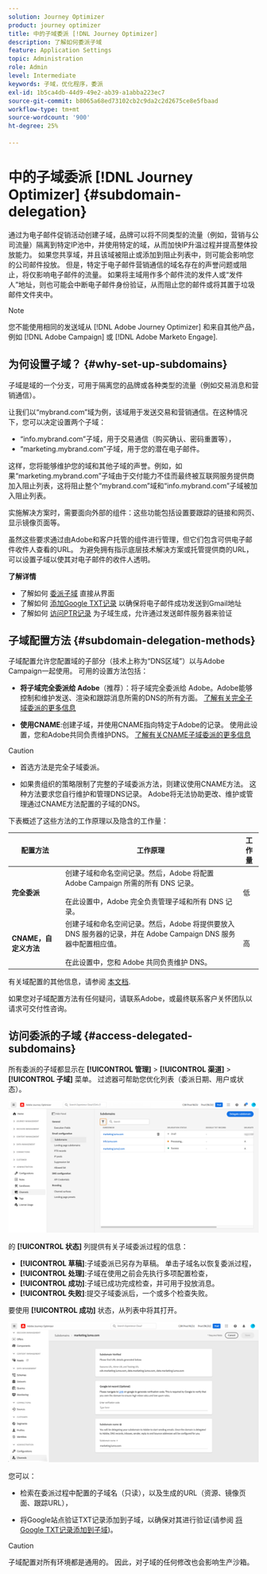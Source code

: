```yaml
---
solution: Journey Optimizer
product: journey optimizer
title: 中的子域委派 [!DNL Journey Optimizer]
description: 了解如何委派子域
feature: Application Settings
topic: Administration
role: Admin
level: Intermediate
keywords: 子域，优化程序，委派
exl-id: 1b5ca4db-44d9-49e2-ab39-a1abba223ec7
source-git-commit: b8065a68ed73102cb2c9da2c2d2675ce8e5fbaad
workflow-type: tm+mt
source-wordcount: '900'
ht-degree: 25%

---
```


# 中的子域委派 [!DNL Journey Optimizer] {#subdomain-delegation}

通过为电子邮件促销活动创建子域，品牌可以将不同类型的流量（例如，营销与公司流量）隔离到特定IP池中，并使用特定的域，从而加快IP升温过程并提高整体投放能力。 如果您共享域，并且该域被阻止或添加到阻止列表中，则可能会影响您的公司邮件投放。 但是，特定于电子邮件营销通信的域名存在的声誉问题或阻止，将仅影响电子邮件的流量。 如果将主域用作多个邮件流的发件人或“发件人”地址，则也可能会中断电子邮件身份验证，从而阻止您的邮件或将其置于垃圾邮件文件夹中。

>[!NOTE]
>
>您不能使用相同的发送域从 [!DNL Adobe Journey Optimizer] 和来自其他产品，例如 [!DNL Adobe Campaign] 或 [!DNL Adobe Marketo Engage].

## 为何设置子域？ {#why-set-up-subdomains}

子域是域的一个分支，可用于隔离您的品牌或各种类型的流量（例如交易消息和营销通信）。

让我们以“mybrand.com”域为例，该域用于发送交易和营销通信。在这种情况下，您可以决定设置两个子域：

* “info.mybrand.com”子域，用于交易通信（购买确认、密码重置等），
* “marketing.mybrand.com”子域，用于您的潜在电子邮件。

这样，您将能够维护您的域和其他子域的声誉。例如，如果“marketing.mybrand.com”子域由于交付能力不佳而最终被互联网服务提供商加入阻止列表，这将阻止整个“mybrand.com”域和“info.mybrand.com”子域被加入阻止列表。

实施解决方案时，需要面向外部的组件：这些功能包括设置要跟踪的链接和网页、显示镜像页面等。

虽然这些要求通过由Adobe和客户托管的组件进行管理，但它们包含可供电子邮件收件人查看的URL。 为避免拥有指示底层技术解决方案或托管提供商的URL，可以设置子域以使其对电子邮件的收件人透明。

**了解详情**

* 了解如何 [委派子域](delegate-subdomain.md) 直接从界面
* 了解如何 [添加Google TXT记录](google-txt.md) 以确保将电子邮件成功发送到Gmail地址
* 了解如何 [访问PTR记录](ptr-records.md) 为子域生成，允许通过发送邮件服务器来验证

## 子域配置方法 {#subdomain-delegation-methods}

子域配置允许您配置域的子部分（技术上称为“DNS区域”）以与Adobe Campaign一起使用。 可用的设置方法包括：

* **将子域完全委派给 Adobe**（推荐）：将子域完全委派给 Adobe。Adobe能够控制和维护发送、渲染和跟踪消息所需的DNS的所有方面。 [了解有关完全子域委派的更多信息](delegate-subdomain.md#full-subdomain-delegation)

* **使用CNAME**:创建子域，并使用CNAME指向特定于Adobe的记录。 使用此设置，您和Adobe共同负责维护DNS。 [了解有关CNAME子域委派的更多信息](delegate-subdomain.md#cname-subdomain-delegation)

>[!CAUTION]
>
>* 首选方法是完全子域委派。
>
>* 如果贵组织的策略限制了完整的子域委派方法，则建议使用CNAME方法。 这种方法要求您自行维护和管理DNS记录。 Adobe将无法协助更改、维护或管理通过CNAME方法配置的子域的DNS。


下表概述了这些方法的工作原理以及隐含的工作量：

| 配置方法 | 工作原理 | 工作量 |
|---|---|---|
| **完全委派** | 创建子域和命名空间记录。然后，Adobe 将配置 Adobe Campaign 所需的所有 DNS 记录。<br/><br/>在此设置中，Adobe 完全负责管理子域和所有 DNS 记录。 | 低 |
| **CNAME，自定义方法** | 创建子域和命名空间记录。然后，Adobe 将提供要放入 DNS 服务器的记录，并在 Adobe Campaign DNS 服务器中配置相应值。<br/><br/>在此设置中，您和 Adobe 共同负责维护 DNS。 | 高 |

有关域配置的其他信息，请参阅 [本文档](https://experienceleague.adobe.com/docs/deliverability-learn/deliverability-best-practice-guide/additional-resources/product-specific-resources/campaign/ac-domain-name-setup.html).

如果您对子域配置方法有任何疑问，请联系Adobe，或最终联系客户关怀团队以请求可交付性咨询。

## 访问委派的子域 {#access-delegated-subdomains}

所有委派的子域都显示在 **[!UICONTROL 管理]** > **[!UICONTROL 渠道]** > **[!UICONTROL 子域]** 菜单。 过滤器可帮助您优化列表（委派日期、用户或状态）。

![](assets/subdomain-list.png)

的 **[!UICONTROL 状态]** 列提供有关子域委派过程的信息：

* **[!UICONTROL 草稿]**:子域委派已另存为草稿。 单击子域名以恢复委派过程，
* **[!UICONTROL 处理]**:子域在使用之前会先执行多项配置检查，
* **[!UICONTROL 成功]**:子域已成功完成检查，并可用于投放消息。
* **[!UICONTROL 失败]**:提交子域委派后，一个或多个检查失败。

要使用 **[!UICONTROL 成功]** 状态，从列表中将其打开。

![](assets/subdomain-delegated.png)

您可以：

* 检索在委派过程中配置的子域名（只读），以及生成的URL（资源、镜像页面、跟踪URL），

* 将Google站点验证TXT记录添加到子域，以确保对其进行验证(请参阅 [将Google TXT记录添加到子域](google-txt.md))。


>[!CAUTION]
>
>子域配置对所有环境都是通用的。 因此，对子域的任何修改也会影响生产沙箱。
